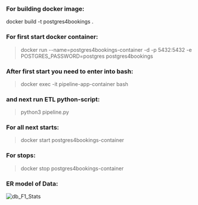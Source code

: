 ### For building docker image:
docker build -t postgres4bookings .

### For first start docker container:
>docker run --name=postgres4bookings-container -d -p 5432:5432 -e POSTGRES_PASSWORD=postgres postgres4bookings

### After first start you need to enter into bash:
>docker exec -it pipeline-app-container bash
### and next run ETL python-script:
>python3 pipeline.py

### For all next starts:
>docker start postgres4bookings-container

### For stops:
>docker stop postgres4bookings-container

### ER model of Data:
![db_F1_Stats](https://user-images.githubusercontent.com/63403198/180854011-674cac50-82d1-4104-9bf8-580eb36fa766.png)
